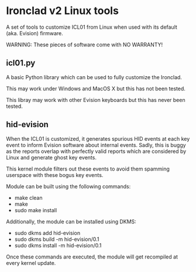 Ironclad v2 Linux tools
=======================

A set of tools to customize ICL01 from Linux when used with its default (aka. Evision) firmware.

WARNING: These pieces of software come with NO WARRANTY!

icl01.py
--------

A basic Python library which can be used to fully customize the Ironclad.

This may work under Windows and MacOS X but this has not been tested.

This libray may work with other Evision keyboards but this has never been tested.

hid-evision
-----------

When the ICL01 is customized, it generates spurious HID events at each key event to inform Evision software about internal events.
Sadly, this is buggy as the reports overlap with perfectly valid reports which are considered by Linux and generate ghost key events.

This kernel module filters out these events to avoid them spamming userspace with these bogus key events.

Module can be built using the following commands:

* make clean
* make
* sudo make install

Additionally, the module can be installed using DKMS:

* sudo dkms add hid-evision
* sudo dkms build -m hid-evision/0.1
* sudo dkms install -m hid-evision/0.1

Once these commands are executed, the module will get recompiled at every kernel update.
